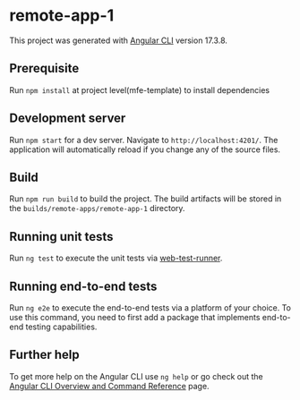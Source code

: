 # remote-app-1

This project was generated with [Angular CLI](https://github.com/angular/angular-cli) version 17.3.8.

## Prerequisite

Run `npm install` at project level(mfe-template) to install dependencies

## Development server

Run `npm start` for a dev server. Navigate to `http://localhost:4201/`. The application will automatically reload if you change any of the source files.

## Build

Run `npm run build` to build the project. The build artifacts will be stored in the `builds/remote-apps/remote-app-1` directory.

## Running unit tests

Run `ng test` to execute the unit tests via [web-test-runner](https://modern-web.dev/docs/test-runner/overview/).

## Running end-to-end tests

Run `ng e2e` to execute the end-to-end tests via a platform of your choice. To use this command, you need to first add a package that implements end-to-end testing capabilities.

## Further help

To get more help on the Angular CLI use `ng help` or go check out the [Angular CLI Overview and Command Reference](https://angular.io/cli) page.
